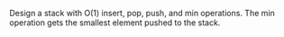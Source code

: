 Design a stack with O(1) insert, pop, push, and min operations.
The min operation gets the smallest element pushed to the stack.
